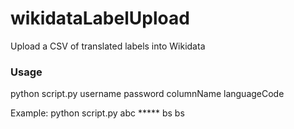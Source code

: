 # wikidataLabelUpload

Upload a CSV of translated labels into Wikidata

### Usage
python script.py username password columnName languageCode

Example:
python script.py abc ***** bs bs
